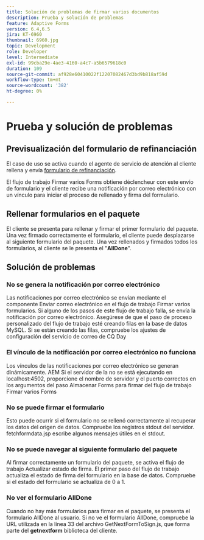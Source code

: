 ```yaml
---
title: Solución de problemas de firmar varios documentos
description: Prueba y solución de problemas
feature: Adaptive Forms
version: 6.4,6.5
jira: KT-6960
thumbnail: 6960.jpg
topic: Development
role: Developer
level: Intermediate
exl-id: 99cba29e-4ae3-4160-a4c7-a5b6579618c0
duration: 109
source-git-commit: af928e60410022f12207082467d3bd9b818af59d
workflow-type: tm+mt
source-wordcount: '382'
ht-degree: 0%

---
```


# Prueba y solución de problemas


## Previsualización del formulario de refinanciación

El caso de uso se activa cuando el agente de servicio de atención al cliente rellena y envía [formulario de refinanciación](http://localhost:4502/content/dam/formsanddocuments/formsandsigndemo/refinanceform/jcr:content?wcmmode=disabled).

El flujo de trabajo Firmar varios Forms obtiene déclencheur con este envío de formulario y el cliente recibe una notificación por correo electrónico con un vínculo para iniciar el proceso de rellenado y firma del formulario.

## Rellenar formularios en el paquete

El cliente se presenta para rellenar y firmar el primer formulario del paquete. Una vez firmado correctamente el formulario, el cliente puede desplazarse al siguiente formulario del paquete. Una vez rellenados y firmados todos los formularios, al cliente se le presenta el &quot;**AllDone**&quot;.

## Solución de problemas

### No se genera la notificación por correo electrónico

Las notificaciones por correo electrónico se envían mediante el componente Enviar correo electrónico en el flujo de trabajo Firmar varios formularios. Si alguno de los pasos de este flujo de trabajo falla, se envía la notificación por correo electrónico. Asegúrese de que el paso de proceso personalizado del flujo de trabajo esté creando filas en la base de datos MySQL. Si se están creando las filas, compruebe los ajustes de configuración del servicio de correo de CQ Day

### El vínculo de la notificación por correo electrónico no funciona

Los vínculos de las notificaciones por correo electrónico se generan dinámicamente. AEM Si el servidor de la no se está ejecutando en localhost:4502, proporcione el nombre de servidor y el puerto correctos en los argumentos del paso Almacenar Forms para firmar del flujo de trabajo Firmar varios Forms

### No se puede firmar el formulario

Esto puede ocurrir si el formulario no se rellenó correctamente al recuperar los datos del origen de datos. Compruebe los registros stdout del servidor. fetchformdata.jsp escribe algunos mensajes útiles en el stdout.

### No se puede navegar al siguiente formulario del paquete

Al firmar correctamente un formulario del paquete, se activa el flujo de trabajo Actualizar estado de firma. El primer paso del flujo de trabajo actualiza el estado de firma del formulario en la base de datos. Compruebe si el estado del formulario se actualiza de 0 a 1.

### No ver el formulario AllDone

Cuando no hay más formularios para firmar en el paquete, se presenta el formulario AllDone al usuario. Si no ve el formulario AllDone, compruebe la URL utilizada en la línea 33 del archivo GetNextFormToSign.js, que forma parte del **getnextform** biblioteca del cliente.
